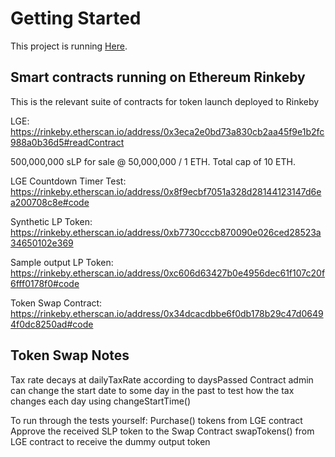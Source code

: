 # Getting Started 

This project is running [Here](https://defidude-presale.surge.sh/).

## Smart contracts running on Ethereum Rinkeby

This is the relevant suite of contracts for token launch deployed to Rinkeby

LGE: https://rinkeby.etherscan.io/address/0x3eca2e0bd73a830cb2aa45f9e1b2fc988a0b36d5#readContract

500,000,000 sLP for sale @ 50,000,000 / 1 ETH. Total cap of 10 ETH. 

LGE Countdown Timer Test: https://rinkeby.etherscan.io/address/0x8f9ecbf7051a328d28144123147d6ea200708c8e#code

Synthetic LP Token: https://rinkeby.etherscan.io/address/0xb7730cccb870090e026ced28523a34650102e369

Sample output LP Token: https://rinkeby.etherscan.io/address/0xc606d63427b0e4956dec61f107c20f6fff0178f0#code

Token Swap Contract: https://rinkeby.etherscan.io/address/0x34dcacdbbe6f0db178b29c47d06494f0dc8250ad#code

## Token Swap Notes

Tax rate decays at dailyTaxRate according to daysPassed
Contract admin can change the start date to some day in the past to test how the tax changes each day using changeStartTime()

To run through the tests yourself:
Purchase() tokens from LGE contract
Approve the received SLP token to the Swap Contract
swapTokens() from LGE contract to receive the dummy output token
